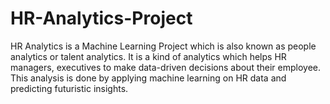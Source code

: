 # HR-Analytics-Project
HR Analytics is a Machine Learning Project which is also known as people analytics or talent analytics.
It is a kind of analytics which helps HR managers, executives to make data-driven decisions about their employee.
This analysis is done by applying machine learning on HR data and predicting futuristic insights.
